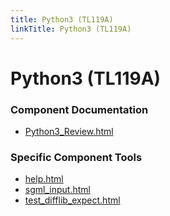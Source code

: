 ```yaml
---
title: Python3 (TL119A)
linkTitle: Python3 (TL119A)
---
```


# Python3 (TL119A)
### Component Documentation

- [Python3_Review.html](doc/Python3_Review.html)

### Specific Component Tools

- [help.html](tools/Lib/idlelib/help.html)
- [sgml_input.html](tools/Lib/test/sgml_input.html)
- [test_difflib_expect.html](tools/Lib/test/test_difflib_expect.html)

